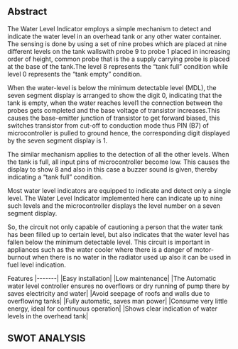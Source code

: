 ## Abstract
The Water Level Indicator employs a simple mechanism to detect and indicate the water level in an overhead tank or any other water container.
The sensing is done by using a set of nine probes which are placed at nine different levels on the tank wallswith probe 9 to probe 1 placed in increasing order of height,
common probe that is the a supply carrying probe is placed at the base of the tank.The level 8 represents the “tank full” condition while level 0 represents the “tank empty” condition.

When the water-level is below the minimum detectable level (MDL), the seven segment display is arranged to show the digit 0, indicating that the tank is empty, when the water reaches level1
the connection between the probes gets completed and the base voltage of transistor increases.This causes the base-emitter junction of transistor to get forward biased, this switches transistor from cut-off to conduction mode thus PIN (B7) of microcontroller is pulled to ground hence, the corresponding digit displayed by the seven segment display is 1.

The similar mechanism applies to the detection of all the other levels. When the tank is full, all input pins of microcontroller become low. This causes the display to show 8 and also in this case a buzzer sound is given, thereby indicating a “tank full” condition.

Most water level indicators are equipped to indicate and detect only a single level. The Water Level Indicator implemented here can indicate up to nine such levels and the microcontroller displays the level number on a seven segment display.

So, the circuit not only capable of cautioning a person that the water tank has been filled up to certain level, but also indicates that the water level has fallen below the minimum detectable level. This circuit is important in appliances such as the water cooler where there is a danger of motor-burnout when there is no water in the radiator used up also it can be used in fuel level indication.








Features
|-------|
|Easy installation|
|Low maintenance|
|The Automatic water level controller ensures no overflows or dry running of pump there by saves electricity and water|
|Avoid seepage of roofs and walls due to overflowing tanks|
|Fully automatic, saves man power|
|Consume very little energy, ideal for continuous operation|
|Shows clear indication of water levels in the overhead tank|

## SWOT ANALYSIS

